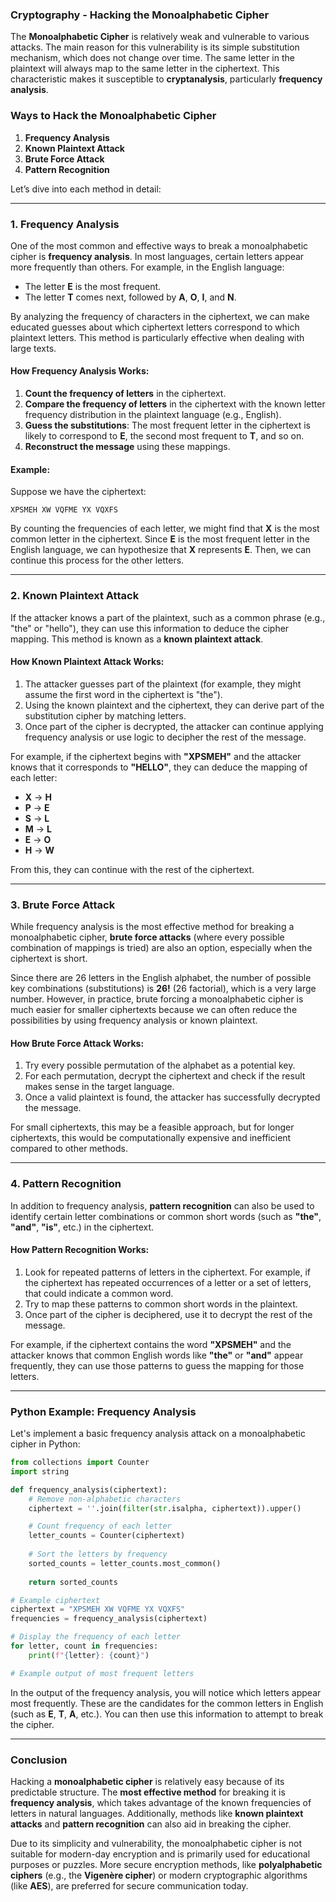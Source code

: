 ### **Cryptography - Hacking the Monoalphabetic Cipher**

The **Monoalphabetic Cipher** is relatively weak and vulnerable to various attacks. The main reason for this vulnerability is its simple substitution mechanism, which does not change over time. The same letter in the plaintext will always map to the same letter in the ciphertext. This characteristic makes it susceptible to **cryptanalysis**, particularly **frequency analysis**.

### **Ways to Hack the Monoalphabetic Cipher**

1. **Frequency Analysis**
2. **Known Plaintext Attack**
3. **Brute Force Attack**
4. **Pattern Recognition**

Let’s dive into each method in detail:

---

### 1. **Frequency Analysis**
One of the most common and effective ways to break a monoalphabetic cipher is **frequency analysis**. In most languages, certain letters appear more frequently than others. For example, in the English language:
- The letter **E** is the most frequent.
- The letter **T** comes next, followed by **A**, **O**, **I**, and **N**.

By analyzing the frequency of characters in the ciphertext, we can make educated guesses about which ciphertext letters correspond to which plaintext letters. This method is particularly effective when dealing with large texts.

#### **How Frequency Analysis Works:**
1. **Count the frequency of letters** in the ciphertext.
2. **Compare the frequency of letters** in the ciphertext with the known letter frequency distribution in the plaintext language (e.g., English).
3. **Guess the substitutions**: The most frequent letter in the ciphertext is likely to correspond to **E**, the second most frequent to **T**, and so on.
4. **Reconstruct the message** using these mappings.

#### **Example**:

Suppose we have the ciphertext: 

```
XPSMEH XW VQFME YX VQXFS
```

By counting the frequencies of each letter, we might find that **X** is the most common letter in the ciphertext. Since **E** is the most frequent letter in the English language, we can hypothesize that **X** represents **E**. Then, we can continue this process for the other letters.

---

### 2. **Known Plaintext Attack**
If the attacker knows a part of the plaintext, such as a common phrase (e.g., "the" or "hello"), they can use this information to deduce the cipher mapping. This method is known as a **known plaintext attack**.

#### **How Known Plaintext Attack Works:**
1. The attacker guesses part of the plaintext (for example, they might assume the first word in the ciphertext is "the").
2. Using the known plaintext and the ciphertext, they can derive part of the substitution cipher by matching letters.
3. Once part of the cipher is decrypted, the attacker can continue applying frequency analysis or use logic to decipher the rest of the message.

For example, if the ciphertext begins with **"XPSMEH"** and the attacker knows that it corresponds to **"HELLO"**, they can deduce the mapping of each letter:

- **X** → **H**
- **P** → **E**
- **S** → **L**
- **M** → **L**
- **E** → **O**
- **H** → **W**

From this, they can continue with the rest of the ciphertext.

---

### 3. **Brute Force Attack**
While frequency analysis is the most effective method for breaking a monoalphabetic cipher, **brute force attacks** (where every possible combination of mappings is tried) are also an option, especially when the ciphertext is short.

Since there are 26 letters in the English alphabet, the number of possible key combinations (substitutions) is **26!** (26 factorial), which is a very large number. However, in practice, brute forcing a monoalphabetic cipher is much easier for smaller ciphertexts because we can often reduce the possibilities by using frequency analysis or known plaintext.

#### **How Brute Force Attack Works:**
1. Try every possible permutation of the alphabet as a potential key.
2. For each permutation, decrypt the ciphertext and check if the result makes sense in the target language.
3. Once a valid plaintext is found, the attacker has successfully decrypted the message.

For small ciphertexts, this may be a feasible approach, but for longer ciphertexts, this would be computationally expensive and inefficient compared to other methods.

---

### 4. **Pattern Recognition**
In addition to frequency analysis, **pattern recognition** can also be used to identify certain letter combinations or common short words (such as **"the"**, **"and"**, **"is"**, etc.) in the ciphertext.

#### **How Pattern Recognition Works:**
1. Look for repeated patterns of letters in the ciphertext. For example, if the ciphertext has repeated occurrences of a letter or a set of letters, that could indicate a common word.
2. Try to map these patterns to common short words in the plaintext.
3. Once part of the cipher is deciphered, use it to decrypt the rest of the message.

For example, if the ciphertext contains the word **"XPSMEH"** and the attacker knows that common English words like **"the"** or **"and"** appear frequently, they can use those patterns to guess the mapping for those letters.

---

### **Python Example: Frequency Analysis**

Let's implement a basic frequency analysis attack on a monoalphabetic cipher in Python:

```python
from collections import Counter
import string

def frequency_analysis(ciphertext):
    # Remove non-alphabetic characters
    ciphertext = ''.join(filter(str.isalpha, ciphertext)).upper()

    # Count frequency of each letter
    letter_counts = Counter(ciphertext)
    
    # Sort the letters by frequency
    sorted_counts = letter_counts.most_common()
    
    return sorted_counts

# Example ciphertext
ciphertext = "XPSMEH XW VQFME YX VQXFS"
frequencies = frequency_analysis(ciphertext)

# Display the frequency of each letter
for letter, count in frequencies:
    print(f"{letter}: {count}")

# Example output of most frequent letters
```

In the output of the frequency analysis, you will notice which letters appear most frequently. These are the candidates for the common letters in English (such as **E**, **T**, **A**, etc.). You can then use this information to attempt to break the cipher.

---

### **Conclusion**

Hacking a **monoalphabetic cipher** is relatively easy because of its predictable structure. The **most effective method** for breaking it is **frequency analysis**, which takes advantage of the known frequencies of letters in natural languages. Additionally, methods like **known plaintext attacks** and **pattern recognition** can also aid in breaking the cipher. 

Due to its simplicity and vulnerability, the monoalphabetic cipher is not suitable for modern-day encryption and is primarily used for educational purposes or puzzles. More secure encryption methods, like **polyalphabetic ciphers** (e.g., the **Vigenère cipher**) or modern cryptographic algorithms (like **AES**), are preferred for secure communication today.
